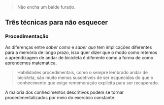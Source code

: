 > Não encha um balde furado.

## Três técnicas para não esquecer


### Procedimentação
As diferenças entre *saber como* e *saber que* tem implicações diferentes para a memória de longo prazo, isso quer dizer que o modo como retemos a aprendizagem de andar de bicicleta é diferente como a forma de como aprendemos matemática.

> Habilidades procedimentais, como o sempre lembrado andar de bicicleta, são muito menos suscetíveis de ser esquecidas do que o conhecimento que exige rememoração explícita para ser recuperado.

A maioria dos conhecimentos descritivos podem se tornar procedimentalizados por meio do exercício constante.

